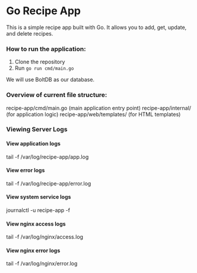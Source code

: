# Go Recipe App

This is a simple recipe app built with Go. It allows you to add, get, update, and delete recipes.

### How to run the application:

1. Clone the repository
2. Run `go run cmd/main.go`

We will use BoltDB as our database.

### Overview of current file structure:

recipe-app/cmd/main.go (main application entry point)
recipe-app/internal/ (for application logic)
recipe-app/web/templates/ (for HTML templates)


### Viewing Server Logs

#### View application logs
tail -f /var/log/recipe-app/app.log

#### View error logs
tail -f /var/log/recipe-app/error.log

#### View system service logs
journalctl -u recipe-app -f

#### View nginx access logs
tail -f /var/log/nginx/access.log

#### View nginx error logs
tail -f /var/log/nginx/error.log